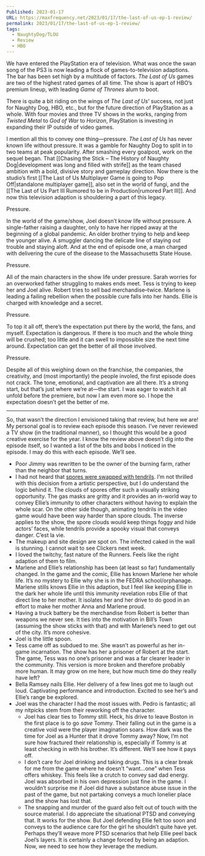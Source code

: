 ```yaml
---
Published: 2023-01-17
URL: https://maxfrequency.net/2023/01/17/the-last-of-us-ep-1-review/
permalink: 2023/01/17/the-last-of-us-ep-1-review/
tags:
  - NaughtyDog/TLOU
  - Review
  - HBO
---
```

We have entered the PlayStation era of television. What was once the swan song of the PS3 is now leading a flock of games-to-television adaptions. The bar has been set high by a multitude of factors. *The Last of Us* games are two of the highest rated games of all time. The show is apart of HBO’s premium lineup, with leading *Game of Thrones* alum to boot.

There is quite a bit riding on the wings of *The Last of Us*‘ success, not just for Naughty Dog, HBO, etc., but for the future direction of PlayStation as a whole. With four movies and three TV shows in the works, ranging from *Twisted Metal* to *God of War* to *Horizon*, PlayStation is investing in expanding their IP outside of video games.

I mention all this to convey one thing—pressure. *The Last of Us* has never known life without pressure. It was a gamble for Naughty Dog to split in to two teams at peak popularity. After smashing every goalpost, work on the sequel began. That [[Chasing the Stick – The History of Naughty Dog|development was long and filled with strife]] as the team chased ambition with a bold, divisive story and gameplay direction. Now there is the studio’s first [[The Last of Us Multiplayer Game is going to Pop Off|standalone multiplayer game]], also set in the world of fungi, and the [[The Last of Us Part III Rumored to be in Production|rumored Part III]]. And now this television adaption is shouldering a part of this legacy.

Pressure.

In the world of the game/show, Joel doesn’t know life without pressure. A single-father raising a daughter, only to have her ripped away at the beginning of a global pandemic. An older brother trying to help and keep the younger alive. A smuggler dancing the delicate line of staying out trouble and staying aloft. And at the end of episode one, a man charged with delivering the cure of the disease to the Massachusetts State House.

Pressure.

All of the main characters in the show life under pressure. Sarah worries for an overworked father struggling to makes ends meet. Tess is trying to keep her and Joel alive. Robert tries to sell bad merchandise–twice. Marlene is leading a failing rebellion when the possible cure falls into her hands. Ellie is charged with knowledge and a secret.

Pressure.

To top it all off, there’s the expectation put there by the world, the fans, and myself. Expectation is dangerous. If there is too much and the whole thing will be crushed; too little and it can swell to impossible size the next time around. Expectation can get the better of all those involved.

Pressure.

Despite all of this weighing down on the franchise, the companies, the creativity, and (most importantly) the people involed, the first episode does not crack. The tone, emotional, and captivation are all there. It’s a strong start, but that’s just where we’re at—the start. I was eager to watch it all unfold before the premiere, but now I am even more so. I hope the expectation doesn’t get the better of me.

---

So, that wasn’t the direction I envisioned taking that review, but here we are! My personal goal is to review each episode this season. I’ve never reviewed a TV show (in the traditional manner), so I thought this would be a good creative exercise for the year. I know the review above doesn’t dig into the episode itself, so I wanted a list of the bits and bobs I noticed in the episode. I may do this with each episode. We’ll see.

- Poor Jimmy was rewritten to be the owner of the burning farm, rather than the neighbor that turns.
- I had not heard that [spores were swapped with tendrils](https://twitter.com/NaughtyDogInfo/status/1612326324235804672). I’m not thrilled with this decision from a artistic perspective, but I do understand the logic behind it. The clouds of spores offer such a visually striking opportunity. The gas masks are gritty and it provides an in-world way to convey Ellie’s immunity to other characters without having to explain the whole scar. On the other side though, animating tendrils in the video game would have been way harder than spore clouds. The inverse applies to the show, the spore clouds would keep things foggy and hide actors’ faces, while tendrils provide a spooky visual that conveys danger. C’est la vie.
- The makeup and site design are spot on. The infected caked in the wall is stunning. I cannot wait to see Clickers next week.
- I loved the twitchy, fast nature of the Runners. Feels like the right adaption of them to film.
- Marlene and Ellie’s relationship has been (at least so far) fundamentally changed. In the game and the comic, Ellie has known Marlene her whole life. It’s no mystery to Ellie why she is in the FEDRA school/orphanage. Marlene stills knows Ellie in this adaption, but I feel like keeping Ellie in the dark her whole life until this immunity revelation robs Ellie of that direct line to her mother. It isolates her and her drive to do good in an effort to make her mother Anna and Marlene proud.
- Having a truck battery be the merchandise from Robert is better than weapons we never see. It ties into the motivation in Bill’s Town (assuming the show sticks with that) and with Marlene’s need to get out of the city. It’s more cohesive.
- Joel is the little spoon.
- Tess came off as subdued to me. She wasn’t as powerful as her in-game incarnation. The show has her a prisoner of Robert at the start. The game, Tess was no one’s prisoner and was a far clearer leader in the community. This version is more broken and therefore probably more human. It may grow on me here, but how much time do they really have left?
- Bella Ramsey nails Ellie. Her delivery of a few lines got me to laugh out loud. Captivating performance and introduction. Excited to see her’s and Ellie’s range be explored.
- Joel was the character I had the most issues with. Pedro is fantastic; all my nitpicks stem from their reworking off the character.
	- Joel has clear ties to Tommy still. Heck, his drive to leave Boston in the first place is to go *save* Tommy. Their falling out in the game is a creative void were the player imagination soars. How dark was the time for Joel as a Hunter that it drove Tommy away? Now, I’m not sure how fractured their relationship is, especially if Tommy is at least checking in with his brother. It’s different. We’ll see how it pays off.
	- I don’t care for Joel drinking and taking drugs. This is a clear break for me from the game where he doesn’t “want…one” when Tess offers whiskey. This feels like a crutch to convey sad dad energy. Joel was absorbed in his own depression just fine in the game. I wouldn’t surprise me if Joel did have a substance abuse issue in the past of the game, but not partaking conveys a much lonelier place and the show has lost that.
	- The snapping and murder of the guard also felt out of touch with the source material. I do appreciate the situational PTSD and conveying that. It works for the show. But Joel defending Ellie felt too soon and conveys to the audience care for the girl he shouldn’t quite have yet. Perhaps they’ll weave more PTSD scenarios that help Ellie peel back Joel’s layers. It is certainly a change forced by being an adaption. Now, we need to see how they leverage the medium.